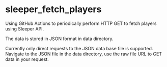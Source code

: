 # sleeper_fetch_players

Using GitHub Actions to periodically perform HTTP GET to fetch players using Sleeper API.

The data is stored in JSON format in data directory.

Currently only direct requests to the JSON data base file is supported. Navigate to the JSON file in the data directory, use the raw file URL to GET data in your request.
